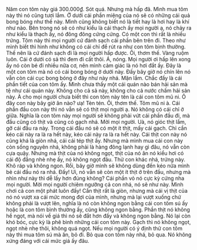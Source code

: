 Năm con tôm này giá 300.000₫. Sót quá. Nhưng mà hấp đã. Mình mua tôm này thì nó cũng tươi lắm. Ở dưới cái phần miệng của nó sẽ có những cái quả bong bóng như thế này. Mình cũng không biết nó là tiết hay là hơi hay là khí như nào. Bên trong nó sẽ có như kiểu là cái thạch ấy mọi người ạ, nó chảy ra như kiểu là thạch ấy, nó đông đông cứng cứng. Có một con thì rất là nhiều trứng. Tôm này thì mọi người cứ đánh sạch cái phần bên trên đi. Theo như mình biết thì hình như không có cái chỉ để rút ra như con tôm bình thường. Thế nên là cứ đánh sạch đi là mọi người hấp được. Ôi, thơm thế. Vàng ruộm luôn. Cái ở dưới có sả thì đem đi cất thôi. Á, nóng. Mọi người ơi hấp lên xong ấy nó còn bé đi nhiều nữa cơ, nên mình cảm giác là nó hơi đắt ấy. Đây là một con tôm mà nó có cái bong bóng ở dưới này. Đấy bây giờ nó chín lên nó vẫn còn cái cục bong bóng ở đây như này nhá. Mặn lắm. Chắc đấy là cái phần tiết của con tôm ấy. Mình chưa thấy một cái quán nào bán hải sản mà tệ như cái quán này. Không cho cả sả này, không cho cả nước chấm hải sản này. À cho mọi người chưa biết thì con tôm này tên là cái con tôm mũ ni. Ô đây con này bây giờ ăn nào? ưạ! Tèn tén. Ôi, thơm thế. Tôm mũ ni à. Cái phần đầu con này thì nó vẫn sẽ có thịt mọi người ạ. Nó không có cái chỉ ở giữa. Nghĩa là con tôm này mọi người sẽ không phải vứt cái phần đầu đi, mà đầu cũng có thịt và cũng có gạch nhá. Mời mọi người. Uà, nó gióc thịt lắm, gỡ cái đầu ra này. Trong cái đầu nó sẽ có một ít thịt, mấy cái gạch. Chỉ cần kéo cái này ra là ra hết này, kéo cái này ra là ra hết này. Cái thịt con này nó cũng khá là giòn nhá, cái cái tép thịt ấy. Nhưng mà mình mua cái con này còn sống nguyên nhá, không phải là hàng đông lạnh hay gì đâu, nó vẫn còn cựa quậy. Nhưng mà thịt của nó không ngọt, thịt của nó ăn nó kiểu hơi có cái độ đắng nhè nhẹ ấy, nó không ngọt đâu. Thử con khác nhá, trứng này. Khô ráp và không ngon. Rồi, bây giờ mình sẽ không dùng đến kéo nữa mình bẻ cái đầu nó ra nhá. Đấy! Uì, nó vẫn sẽ còn một ít thịt ở trên đầu, nhưng mà nhìn như này thì dễ lấy hơn đúng không? Cái phần vỏ nó cực kỳ cứng nha mọi người. Mời mọi người chiêm ngưỡng cả con nhá, nó sẽ như này. Mình chơi cả con một phát luôn đấy! Cắn thịt rất là giòn, nhưng mà cái vị thịt của nó nó vượt xa cái mức mong đợi của mình, nhưng mà lại vượt xuống chứ không phải là vượt lên, nghĩa là nó còn không ngon bằng cái con tôm sú ấy hoặc là con tôm bình thường ấy, cũng không ngon bằng. Phần thịt nó không hề ngọt, mà nói về giá thì nó sẽ đắt hơn đấy và không ngon bằng. Nó lại còn khó bóc, cực kỳ là phê bình những cái con tôm này. Gạch thì nó không ngọt, ngọt nhè nhẹ thôi, không quá ngọt. Nếu mọi người có ý định thử con tôm này thì mua tôm sú mà ăn, bỏ đi. Bỏ qua con tôm này nhá, bỏ qua. Nó không xứng đáng với cái mức giá ấy đâu.